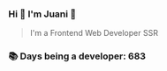 ### Hi 👋 I&#39;m Juani 🦁

> I&#39;m a Frontend Web Developer SSR

### 📚 Days being a developer: 683
